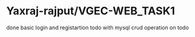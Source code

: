 # Yaxraj-rajput/VGEC-WEB_TASK1

done 
basic login and registartion
todo with mysql
crud operation on todo
